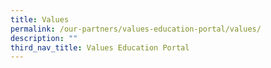 ```yaml
---
title: Values
permalink: /our-partners/values-education-portal/values/
description: ""
third_nav_title: Values Education Portal
---
```

